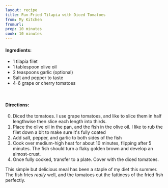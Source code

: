 ```yaml
---
layout: recipe
title: Pan-Fried Tilapia with Diced Tomatoes
from: My Kitchen
fromurl: 
prep: 10 minutes
cook: 10 minutes
---
```


#### Ingredients:

* 1 tilapia filet
* 1 tablespoon olive oil
* 2 teaspoons garlic (optional)
* Salt and pepper to taste
* 4-6 grape or cherry tomatoes

<br>

#### Directions:

0. Diced the tomatoes. I use grape tomatoes, and like to slice them in half lengthwise then slice each length into thirds. 
1. Place the olive oil in the pan, and the fish in the olive oil. I like to rub the filet down a bit to make sure it's fully coated
2. Add salt, pepper, and garlic to both sides of the fish
3. Cook over medium-high heat for about 10 minutes, flipping after 5 minutes. The fish should turn a flaky golden brown and develop an almost-crust.
4. Once fully cooked, transfer to a plate. Cover with the diced tomatoes.

This simple but delicious meal has been a staple of my diet this summer. The fish fries *really* well, and the tomatoes cut the fattiness of the fried fish perfectly. 
